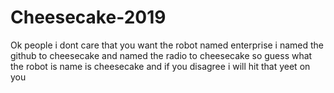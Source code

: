 # Cheesecake-2019
Ok people i dont care that you want the robot named enterprise
i named the github to cheesecake and named the radio to cheesecake
so guess what the robot is name is cheesecake and if you disagree i will hit that yeet on you
